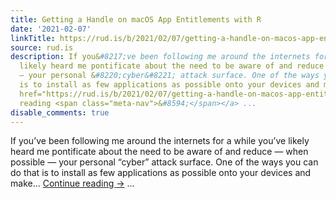 ```yaml
---
title: Getting a Handle on macOS App Entitlements with R
date: '2021-02-07'
linkTitle: https://rud.is/b/2021/02/07/getting-a-handle-on-macos-app-entitlements-with-r/
source: rud.is
description: If you&#8217;ve been following me around the internets for a while you&#8217;ve
  likely heard me pontificate about the need to be aware of and reduce — when possible
  — your personal &#8220;cyber&#8221; attack surface. One of the ways you can do that
  is to install as few applications as possible onto your devices and make... <a class="more-link"
  href="https://rud.is/b/2021/02/07/getting-a-handle-on-macos-app-entitlements-with-r/">Continue
  reading <span class="meta-nav">&#8594;</span></a> ...
disable_comments: true
---
```

If you&#8217;ve been following me around the internets for a while you&#8217;ve likely heard me pontificate about the need to be aware of and reduce — when possible — your personal &#8220;cyber&#8221; attack surface. One of the ways you can do that is to install as few applications as possible onto your devices and make... <a class="more-link" href="https://rud.is/b/2021/02/07/getting-a-handle-on-macos-app-entitlements-with-r/">Continue reading <span class="meta-nav">&#8594;</span></a> ...